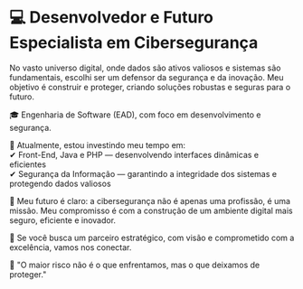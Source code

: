 <h1> 💻 Desenvolvedor e Futuro Especialista em Cibersegurança </h1> 
No vasto universo digital, onde dados são ativos valiosos e sistemas são fundamentais, escolhi ser um defensor da segurança e da inovação. Meu objetivo é construir e proteger, criando soluções robustas e seguras para o futuro.

🎓 Engenharia de Software (EAD), com foco em desenvolvimento e segurança.

🌱 Atualmente, estou investindo meu tempo em: <br>
✔ Front-End, Java e PHP — desenvolvendo interfaces dinâmicas e eficientes <br>
✔ Segurança da Informação — garantindo a integridade dos sistemas e protegendo dados valiosos <br>

🔮 Meu futuro é claro: a cibersegurança não é apenas uma profissão, é uma missão. Meu compromisso é com a construção de um ambiente digital mais seguro, eficiente e inovador.

🔗 Se você busca um parceiro estratégico, com visão e comprometido com a excelência, vamos nos conectar.

💬 "O maior risco não é o que enfrentamos, mas o que deixamos de proteger."
